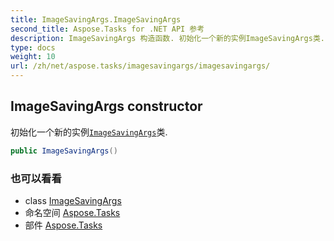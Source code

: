 ```yaml
---
title: ImageSavingArgs.ImageSavingArgs
second_title: Aspose.Tasks for .NET API 参考
description: ImageSavingArgs 构造函数. 初始化一个新的实例ImageSavingArgs类.
type: docs
weight: 10
url: /zh/net/aspose.tasks/imagesavingargs/imagesavingargs/
---
```

## ImageSavingArgs constructor

初始化一个新的实例[`ImageSavingArgs`](../)类.

```csharp
public ImageSavingArgs()
```

### 也可以看看

* class [ImageSavingArgs](../)
* 命名空间 [Aspose.Tasks](../../imagesavingargs/)
* 部件 [Aspose.Tasks](../../../)


